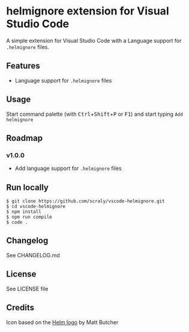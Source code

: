 # helmignore extension for Visual Studio Code

A simple extension for Visual Studio Code with a Language support for `.helmignore` files.

## Features

- Language support for `.helmignore` files

## Usage

Start command palette (with <kbd>Ctrl</kbd>+<kbd>Shift</kbd>+<kbd>P</kbd> or <kbd>F1</kbd>) and start typing `Add helmignore`

## Roadmap

### v1.0.0

- Add language support for `.helmignore` files

## Run locally

```
$ git clone https://github.com/scraly/vscode-helmignore.git
$ cd vscode-helmignore
$ npm install
$ npm run compile
$ code .
```

## Changelog

See CHANGELOG.md

## License

See LICENSE file

## Credits

Icon based on the [Helm logo](https://github.com/helm/helm/tree/master/docs/logos) by Matt Butcher

